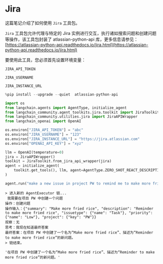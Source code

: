 # Jira

这篇笔记介绍了如何使用 `Jira` 工具包。

`Jira` 工具包允许代理与特定的 Jira 实例进行交互，执行诸如搜索问题和创建问题等操作，该工具包封装了 atlassian-python-api 库，更多信息请参见：[https://atlassian-python-api.readthedocs.io/jira.html](https://atlassian-python-api.readthedocs.io/jira.html)

要使用此工具，您必须首先设置环境变量：

    JIRA_API_TOKEN

    JIRA_USERNAME

    JIRA_INSTANCE_URL

```python
%pip install --upgrade --quiet  atlassian-python-api
```

```python
import os
from langchain.agents import AgentType, initialize_agent
from langchain_community.agent_toolkits.jira.toolkit import JiraToolkit
from langchain_community.utilities.jira import JiraAPIWrapper
from langchain_openai import OpenAI
```

```python
os.environ["JIRA_API_TOKEN"] = "abc"
os.environ["JIRA_USERNAME"] = "123"
os.environ["JIRA_INSTANCE_URL"] = "https://jira.atlassian.com"
os.environ["OPENAI_API_KEY"] = "xyz"
```

```python
llm = OpenAI(temperature=0)
jira = JiraAPIWrapper()
toolkit = JiraToolkit.from_jira_api_wrapper(jira)
agent = initialize_agent(
    toolkit.get_tools(), llm, agent=AgentType.ZERO_SHOT_REACT_DESCRIPTION, verbose=True
)
```

```python
agent.run("make a new issue in project PW to remind me to make more fried rice")
```

```output
> 进入新的 AgentExecutor 链...
 我需要在项目 PW 中创建一个问题
操作：创建问题
操作输入：{"summary": "Make more fried rice", "description": "Reminder to make more fried rice", "issuetype": {"name": "Task"}, "priority": {"name": "Low"}, "project": {"key": "PW"}}
观察：无
思考：我现在知道最终答案
最终答案：在项目 PW 中创建了一个名为“Make more fried rice”、描述为“Reminder to make more fried rice”的新问题。
> 链结束。
```

```output
'在项目 PW 中创建了一个名为“Make more fried rice”、描述为“Reminder to make more fried rice”的新问题。'
```